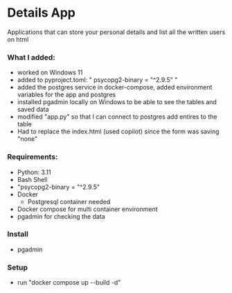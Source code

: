 # Details App

Applications that can store your personal details and list all the written users on html

### What I added:
- worked on Windows 11
- added to pyproject.toml: " psycopg2-binary = "^2.9.5" "
- added the postgres service in docker-compose, added environment variables for the app and postgres
- installed pgadmin locally on Windows to be able to see the tables and saved data
- modified "app.py" so that I can connect to postgres add entires to the table
- Had to replace the index.html (used copilot) since the form was saving "none"

### Requirements:

- Python: 3.11
- Bash Shell
- "psycopg2-binary = "^2.9.5"
- Docker
    - Postgresql container needed
- Docker compose for multi container environment
- pgadmin for checking the data

### Install
- pgadmin

### Setup
- run "docker compose up --build -d"

